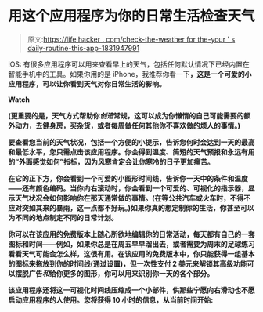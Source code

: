 # 用这个应用程序为你的日常生活检查天气

> 原文:[https://life hacker . com/check-the-weather for the-your ' s daily-routine-this-app-1831947991](https://lifehacker.com/check-the-weather-for-your-daily-routine-with-this-app-1831947991)

iOS: 有很多应用程序可以用来查看早上的天气，包括任何默认情况下已经内置在智能手机中的工具。如果你用的是 iPhone，我推荐你看一下[](http://www.aweatherway.com/)**，这是一个可爱的小应用程序，可以让你看到天气对你日常生活的影响。** 

**Watch**

**(更重要的是，天气方式帮助你*创造*常规，这可以成为你懒惰的自己可能需要的额外动力，去健身房，买杂货，或者每周做任何其他你不喜欢做的烦人的事情。)**

**要查看您当前的天气状况，包括一个方便的小提示，告诉您何时会达到一天的最高和最低水平，您只需点击该应用程序。你会得到温度、简短的天气预报和永远有用的“外面感觉如何”指标，因为风寒肯定会让你寒冷的日子更加痛苦。**

**在它的正下方，你会看到一个可爱的小图形时间线，告诉你一天中的条件和温度——还有颜色编码。当你向右滚动时，你会看到一个可爱的、可视化的指示器，显示天气状况会如何影响你在那天通常做的事情。(在等公共汽车或火车时，不得不应对突如其来的暴雨，这一点都不好玩。)如果你真的想定制你的生活，你甚至可以为不同的地点制定不同的日常计划。** 

**你可以在该应用的免费版本上随心所欲地编辑你的日常活动，每天都有自己的一套图标和时间——例如，如果你总是在周五早早溜出去，或者需要为周末的足球练习看看天气可能会怎么样，这很有用。在该应用的免费版本中，你只能获得一组基本的图标来拖放到你的时间线(通过设置)，但一次性支付 2 美元来解锁其高级功能可以摆脱广告*和*给你更多的图形，你可以用来识别你一天的各个部分。**

**该应用程序还将这一可视化时间线压缩成一个小部件，供那些宁愿向右滑动也不愿启动应用程序的人使用。您将获得 10 小时的信息，从当前时间开始:**